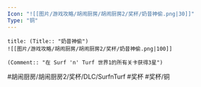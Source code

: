 ```yaml
---
Icon: "![[图片/游戏攻略/胡闹厨房/胡闹厨房2/奖杯/奶昔神偷.png|30]]"
Type: "铜"
---
```

```ad-common-bronze-trophy
title: (Title:: "奶昔神偷")
![[图片/游戏攻略/胡闹厨房/胡闹厨房2/奖杯/奶昔神偷.png|100]]

(Comment:: "在 Surf 'n' Turf 世界1的所有关卡获得3星")
```

#胡闹厨房/胡闹厨房2/奖杯/DLC/SurfnTurf #奖杯 #奖杯/铜
